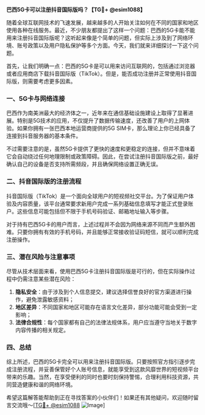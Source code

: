 **巴西5G卡可以注册抖音国际版吗？【TG💪+ @esim1088】**

随着全球互联网技术的飞速发展，越来越多的人开始关注如何在不同的国家和地区使用各种在线服务。最近，不少朋友都提出了这样一个问题：巴西的5G卡能不能用来注册抖音国际版呢？这听起来像是个简单的问题，但实际上涉及到了网络环境、账号政策以及用户隐私保护等多个方面。今天，我们就来详细探讨一下这个问题。

首先，让我们明确一点：巴西的5G卡是可以用来访问互联网的，包括通过浏览器或者应用商店下载抖音国际版（TikTok）。但是，能否成功注册并正常使用抖音国际版，则需要考虑更多因素。

### 一、5G卡与网络连接

巴西作为南美洲最大的经济体之一，近年来在通信基础设施建设上取得了显著进展。特别是5G技术的应用，不仅提升了数据传输速度，还改善了用户的上网体验。如果你拥有一张巴西本地运营商提供的5G SIM卡，那么理论上你已经具备了连接到抖音服务器的基本条件。

不过需要注意的是，虽然5G卡提供了更快的速度和更稳定的连接，但并不意味着它会自动绕过任何地理限制或政策障碍。因此，在尝试注册抖音国际版之前，最好确认自己的设备是否支持所需频段，并且确保网络设置正确无误。

### 二、抖音国际版的注册流程

抖音国际版（TikTok）是一个面向全球用户的短视频社交平台。为了保证用户体验及内容质量，该平台通常要求新用户完成一系列基础信息填写才能正式登录账户。这些信息可能包括但不限于手机号码验证、邮箱地址输入等步骤。

对于持有巴西5G卡的用户而言，上述过程并不会因为网络来源不同而产生额外困难。只要你拥有有效的手机号码，并且能够正常接收验证码短信，就可以顺利完成注册操作。

### 三、潜在风险与注意事项

尽管从技术层面来看，使用巴西5G卡注册抖音国际版是可行的，但在实际操作过程中仍需注意某些潜在风险：

1. **隐私安全**：由于涉及到个人信息提交，建议选择信誉良好的官方渠道进行操作，避免泄露敏感资料；
2. **地区差异**：不同国家和地区可能存在语言文化差异，部分功能可能会受到一定影响；
3. **法律合规性**：每个国家都有自己的法律法规体系，用户应当遵守当地关于数字内容传播的相关规定。

### 四、总结

综上所述，巴西的5G卡完全可以用来注册抖音国际版。只要按照官方指引逐步完成注册流程，并妥善保管好个人账号信息，就能享受到这款风靡世界的短视频平台带来的乐趣。当然，在享受便利的同时也要时刻保持警惕，合理利用科技资源，共同营造健康和谐的网络环境。

希望这篇解答能帮助到正在寻找答案的小伙伴们！如果还有其他疑问，欢迎随时留言交流哦～[[TG💪+ @esim1088](https://t.me/s/esim1088) ![Image](https://i.postimg.cc/4NQfJmqS/Snipaste-2025-05-13-00-14-12.png)]